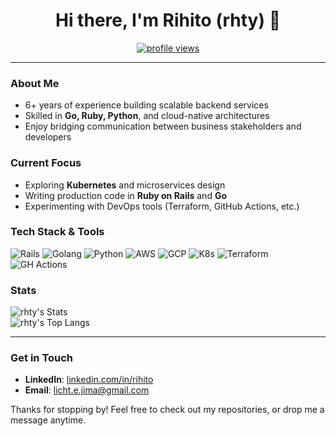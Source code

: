 <!-- rhty/rhty: User Profile README -->

<h1 align="center">Hi there, I'm Rihito (rhty) 👋</h1>

<p align="center">
  <a href="https://github.com/rhty">
    <img src="https://komarev.com/ghpvc/?username=rhty&color=blue" alt="profile views" />
  </a>
</p>

---

### About Me

- 6+ years of experience building scalable backend services
- Skilled in **Go, Ruby, Python**, and cloud-native architectures
- Enjoy bridging communication between business stakeholders and developers

### Current Focus

- Exploring **Kubernetes** and microservices design
- Writing production code in **Ruby on Rails** and **Go**
- Experimenting with DevOps tools (Terraform, GitHub Actions, etc.)

### Tech Stack & Tools

<p>
  <img src="https://img.shields.io/badge/-Ruby%20on%20Rails-CC0000?logo=ruby-on-rails&logoColor=white" alt="Rails" />
  <img src="https://img.shields.io/badge/-Go-00ADD8?logo=go&logoColor=white" alt="Golang" />
  <img src="https://img.shields.io/badge/-Python-3776AB?logo=python&logoColor=white" alt="Python" />
  <img src="https://img.shields.io/badge/-AWS-232F3E?logo=amazon-aws&logoColor=white" alt="AWS" />
  <img src="https://img.shields.io/badge/-GCP-4285F4?logo=google-cloud&logoColor=white" alt="GCP" />
  <img src="https://img.shields.io/badge/-Kubernetes-326CE5?logo=kubernetes&logoColor=white" alt="K8s" />
  <img src="https://img.shields.io/badge/-Terraform-7B42BC?logo=terraform&logoColor=white" alt="Terraform" />
  <img src="https://img.shields.io/badge/-GitHub%20Actions-2088FF?logo=github-actions&logoColor=white" alt="GH Actions" />
</p>

### Stats

<p align="left">
  <img src="https://github-readme-stats.vercel.app/api?username=rhty&show_icons=true&theme=tokyonight" alt="rhty's Stats" />
  <br/>
  <img src="https://github-readme-stats.vercel.app/api/top-langs/?username=rhty&layout=compact&theme=tokyonight" alt="rhty's Top Langs" />
</p>

---

### Get in Touch

- **LinkedIn**: [linkedin.com/in/rihito](https://www.linkedin.com/in/rihito/)
- **Email**: [licht.e.jima@gmail.com](mailto:licht.e.jima@gmail.com)

Thanks for stopping by! Feel free to check out my repositories, or drop me a message anytime.
